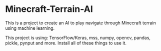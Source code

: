 # Minecraft-Terrain-AI
This is a project to create an AI to play navigate through Minecraft terrain using machine learning.

This project is using: TensorFlow/Keras, mss, numpy, opencv, pandas, pickle, pynput and more. Install all of these things to use it.
